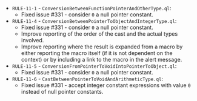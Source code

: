  - `RULE-11-1` - `ConversionBetweenFunctionPointerAndOtherType.ql`:
    - Fixed issue #331 - consider `0` a null pointer constant.
 - `RULE-11-4` - `ConversionBetweenPointerToObjectAndIntegerType.ql`:
   - Fixed issue #331 - consider `0` a null pointer constant. 
   - Improve reporting of the order of the cast and the actual types involved.
   - Improve reporting where the result is expanded from a macro by either reporting the macro itself (if it is not dependent on the context) or by including a link to the macro in the alert message.
 - `RULE-11-5` - `ConversionFromPointerToVoidIntoPointerToObject.ql`:
    - Fixed issue #331 - consider `0` a null pointer constant.
 - `RULE-11-6` - `CastBetweenPointerToVoidAndArithmeticType.ql`:
    - Fixed issue #331 - accept integer constant expressions with value `0` instead of null pointer constants.